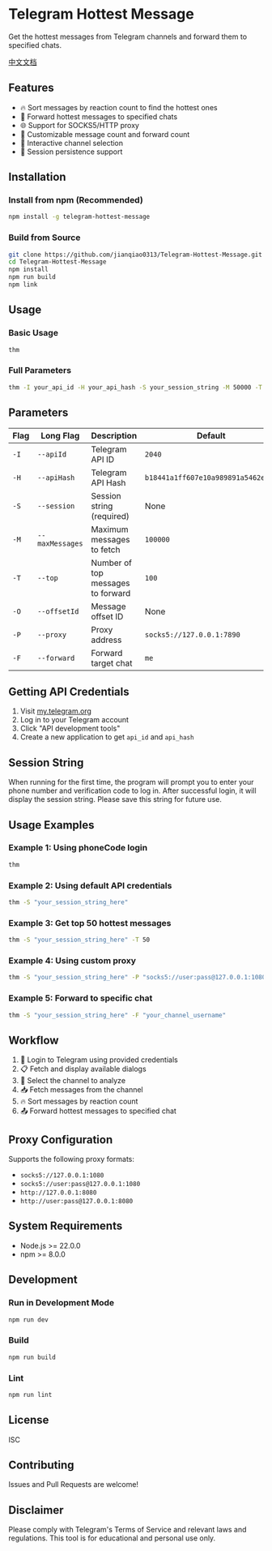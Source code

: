 # Telegram Hottest Message

Get the hottest messages from Telegram channels and forward them to specified chats.

[中文文档](https://github.com/jianqiao0313/Telegram-Hottest-Message/blob/main/README.zh-CN.md)

## Features

- 🔥 Sort messages by reaction count to find the hottest ones
- 📨 Forward hottest messages to specified chats
- 🌐 Support for SOCKS5/HTTP proxy
- 🎯 Customizable message count and forward count
- 📱 Interactive channel selection
- 💾 Session persistence support

## Installation

### Install from npm (Recommended)

```bash
npm install -g telegram-hottest-message
```

### Build from Source

```bash
git clone https://github.com/jianqiao0313/Telegram-Hottest-Message.git
cd Telegram-Hottest-Message
npm install
npm run build
npm link
```

## Usage

### Basic Usage

```bash
thm
```

### Full Parameters

```bash
thm -I your_api_id -H your_api_hash -S your_session_string -M 50000 -T 20 -P socks5://127.0.0.1:7890 -F me
```

## Parameters

| Flag | Long Flag | Description | Default |
|------|-----------|-------------|---------|
| `-I` | `--apiId` | Telegram API ID | `2040` |
| `-H` | `--apiHash` | Telegram API Hash | `b18441a1ff607e10a989891a5462e627` |
| `-S` | `--session` | Session string (required) | None |
| `-M` | `--maxMessages` | Maximum messages to fetch | `100000` |
| `-T` | `--top` | Number of top messages to forward | `100` |
| `-O` | `--offsetId` | Message offset ID | None |
| `-P` | `--proxy` | Proxy address | `socks5://127.0.0.1:7890` |
| `-F` | `--forward` | Forward target chat | `me` |

## Getting API Credentials

1. Visit [my.telegram.org](https://my.telegram.org)
2. Log in to your Telegram account
3. Click "API development tools"
4. Create a new application to get `api_id` and `api_hash`

## Session String

When running for the first time, the program will prompt you to enter your phone number and verification code to log in. After successful login, it will display the session string. Please save this string for future use.

## Usage Examples

### Example 1: Using phoneCode login

```bash
thm
```

### Example 2: Using default API credentials

```bash
thm -S "your_session_string_here"
```

### Example 3: Get top 50 hottest messages

```bash
thm -S "your_session_string_here" -T 50
```

### Example 4: Using custom proxy

```bash
thm -S "your_session_string_here" -P "socks5://user:pass@127.0.0.1:1080"
```

### Example 5: Forward to specific chat

```bash
thm -S "your_session_string_here" -F "your_channel_username"
```

## Workflow

1. 🔐 Login to Telegram using provided credentials
2. 📋 Fetch and display available dialogs
3. 🎯 Select the channel to analyze
4. 📥 Fetch messages from the channel
5. 🔥 Sort messages by reaction count
6. 📤 Forward hottest messages to specified chat

## Proxy Configuration

Supports the following proxy formats:

- `socks5://127.0.0.1:1080`
- `socks5://user:pass@127.0.0.1:1080`
- `http://127.0.0.1:8080`
- `http://user:pass@127.0.0.1:8080`

## System Requirements

- Node.js >= 22.0.0
- npm >= 8.0.0

## Development

### Run in Development Mode

```bash
npm run dev
```

### Build

```bash
npm run build
```

### Lint

```bash
npm run lint
```

## License

ISC

## Contributing

Issues and Pull Requests are welcome!

## Disclaimer

Please comply with Telegram's Terms of Service and relevant laws and regulations. This tool is for educational and personal use only.